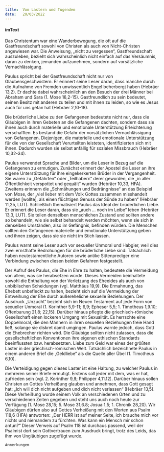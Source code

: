 ```yaml
---
title:  Von Lastern und Tugenden
date:   20/03/2022
---
```


#### imText

Das Christentum war eine Wanderbewegung, die oft auf die Gastfreundschaft sowohl von Christen als auch von Nicht-Christen angewiesen war. Die Anweisung, „nicht zu vergessen“, Gastfreundschaft auszuleben, bezieht sich wahrscheinlich nicht einfach auf das Versäumnis, daran zu denken, jemanden aufzunehmen, sondern auf vorsätzliche Vernachlässigung.

Paulus spricht bei der Gastfreundschaft nicht nur von Glaubensgeschwistern. Er erinnert seine Leser daran, dass manche durch die Aufnahme von Fremden unwissentlich Engel beherbergt haben (Hebräer 13,2). Er dachte dabei wahrscheinlich an den Besuch der drei Männer bei Abraham und Sara (1. Mose 18,2-15). Gastfreundlich zu sein bedeutet, seinen Besitz mit anderen zu teilen und mit ihnen zu leiden, so wie es Jesus auch für uns getan hat (Hebräer 2,10-18).

Die brüderliche Liebe zu den Gefangenen bedeutete nicht nur, dass die Gläubigen in ihren Gebeten an die Gefangenen dachten, sondern dass sie ihnen auch durch materielle und emotionale Unterstützung Erleichterung verschafften. Es bestand die Gefahr der vorsätzlichen Vernachlässigung von Gefangenen. Diejenigen, die materielle und emotionale Unterstützung für die von der Gesellschaft Verurteilten leisteten, identifizierten sich mit ihnen. Dadurch wurden sie selbst anfällig für sozialen Missbrauch (Hebräer 10,32-34).

Paulus verwendet Sprache und Bilder, um die Leser in Bezug auf die Gefangenen zu ermutigen. Zunächst erinnert der Apostel die Leser an ihre eigene Unterstützung für ihre eingekerkerten Brüder in der Vergangenheit. Sie waren zu „Gefährten“ oder „Teilhabern“ derer geworden, die „in aller Öffentlichkeit verspottet und gequält“ wurden (Hebräer 10,33, HFA). Zweitens erinnern die „Schmähungen und Bedrängnisse“ an das Beispiel von Mose, der „viel lieber mit dem Volk Gottes zusammen misshandelt werden [wollte], als einen flüchtigen Genuss der Sünde zu haben“ (Hebräer 11,25, LUT). Schließlich thematisiert Paulus das Ideal der brüderlichen Liebe. Er erinnert die Leser daran, dass sie „auch ... noch im Leibe“ leben (Hebräer 13,3, LUT). Sie teilen denselben menschlichen Zustand und sollten andere so behandeln, wie sie selbst behandelt werden möchten, wenn sie sich in denselben Umständen, also im Gefängnis, befinden würden. Die Menschen sollten den Gefangenen materielle und emotionale Unterstützung geben und ihnen zeigen, dass sie sie nicht im Stich lassen.

Paulus warnt seine Leser auch vor sexueller Unmoral und Habgier, weil dies zwei ernsthafte Bedrohungen für die brüderliche Liebe sind. Tatsächlich haben neutestamentliche Autoren sowie antike Sittenprediger eine Verbindung zwischen diesen beiden Gefahren festgestellt.

Der Aufruf des Paulus, die Ehe in Ehre zu halten, bedeutete die Vermeidung von allem, was sie herabsetzen würde. Dieses Vermeiden beinhaltete sowohl die Enthaltung von der Verletzung des Eheeides als auch von unbiblischen Scheidungen (vgl. Matthäus 19,9). Die Ermahnung, das Ehebett unbefleckt zu halten, bezieht sich auf die Vermeidung der Entweihung der Ehe durch außereheliche sexuelle Beziehungen. Der Ausdruck „Unzucht“ bezieht sich im Neuen Testament auf jede Form von sexueller Unmoral (1. Korinther 5,9-11; 6,9; Epheser 5,5; 1. Timotheus 1,9.10; Offenbarung 21,8; 22,15). Darüber hinaus pflegte die griechisch-römische Gesellschaft einen lockeren Umgang mit Sexualität. Es herrschte eine Doppelmoral, die den Männern in ihren sexuellen Beziehungen freie Hand ließ, solange sie diskret damit umgingen. Paulus warnte jedoch, dass Gott die Ehebrecher richten wird. Die Gläubige sollten nicht zulassen, dass die gesellschaftlichen Konventionen ihre eigenen ethischen Standards beeinflussten bzw. herabsetzten.
Liebe zum Geld war eines der größten Laster in der griechisch-römischen Welt. Tatsächlich bezeichnete Paulus in einem anderen Brief die „Geldliebe“ als die Quelle aller Übel (1. Timotheus 6,10).

Die Verteidigung gegen dieses Laster ist eine Haltung, zu welcher Paulus in mehreren seiner Briefe ermutigt. Erstens soll jeder mit dem, was er hat, zufrieden sein (vgl. 2. Korinther 9,8; Philipper 4,11.12). Darüber hinaus sollen Christen an Gottes Verheißung glauben und annehmen, dass Gott gesagt hat: „Ich will dich nicht aufgeben und dich nicht verlassen“ (Hebräer 13,5). Diese Verheißung wurde seinem Volk an verschiedenen Orten und zu verschiedenen Zeiten gegeben und steht uns auch noch heute zur Verfügung (1. Mose 28,15; 5. Mose 31,6.8; Josua 1,5; 1. Chronik 28,20). Wir Gläubigen dürfen also auf Gottes Verheißung mit den Worten aus Psalm 118,6 (HFA) antworten: „Der HERR ist auf meiner Seite, ich brauche mich vor nichts und niemandem zu fürchten. Was kann ein Mensch mir schon antun?“ Dieser Verweis auf Psalm 118 ist durchaus passend, weil der Psalmist dort sein Gottvertrauen zum Ausdruck bringt, trotz des Leids, das ihm von Ungläubigen zugefügt wurde.


`Anmerkungen`
